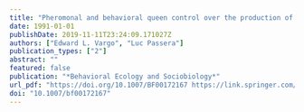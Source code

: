 ```yaml
---
title: "Pheromonal and behavioral queen control over the production of gynes in the Argentine ant Iridomyrmex humilis (Mayr)"
date: 1991-01-01
publishDate: 2019-11-11T23:24:09.171027Z
authors: ["Edward L. Vargo", "Luc Passera"]
publication_types: ["2"]
abstract: ""
featured: false
publication: "*Behavioral Ecology and Sociobiology*"
url_pdf: "https://doi.org/10.1007/BF00172167 https://link.springer.com/content/pdf/10.1007%2FBF00172167.pdf"
doi: "10.1007/bf00172167"
---
```


